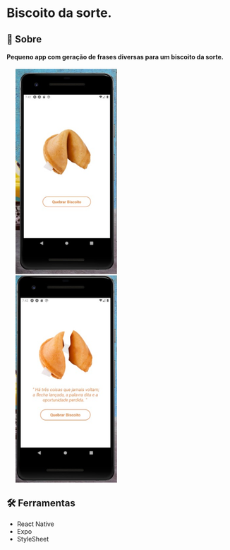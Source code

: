 # Biscoito da sorte.

## 🧾 Sobre

####  Pequeno app com geração de frases diversas para um biscoito da sorte.


<img src="./src/imagem1.jpeg" width="230" hspace="20" ><img src="./src/imagem2.jpeg" width="230" hspace="20">

## 🛠 Ferramentas 
* React Native
* Expo
* StyleSheet